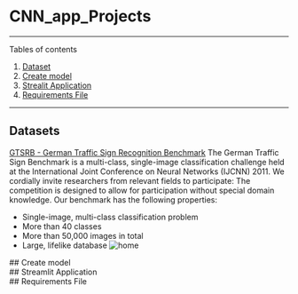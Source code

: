 # CNN_app_Projects
*******
Tables of contents  
 1. [Dataset](#data)
 2. [Create model](#Create_model)
 3. [Strealit Application](#app)
 4. [Requirements File](#file)

*******

<div id='data'/>  

## Datasets
[GTSRB - German Traffic Sign Recognition Benchmark](https://www.kaggle.com/datasets/meowmeowmeowmeowmeow/gtsrb-german-traffic-sign)
The German Traffic Sign Benchmark is a multi-class, single-image classification challenge held at the International Joint Conference on Neural Networks (IJCNN) 2011. We cordially invite researchers from relevant fields to participate: The competition is designed to allow for participation without special domain knowledge. Our benchmark has the following properties:

+ Single-image, multi-class classification problem
+ More than 40 classes
+ More than 50,000 images in total
+ Large, lifelike database
![home](https://user-images.githubusercontent.com/65721811/205934115-891e274d-3f40-4a80-8a2c-c19501a00102.jpg)


<div id='Create_model'/>
## Create model 

<div id='app'/>
## Streamlit Application

<div id='file'/>
## Requirements File
